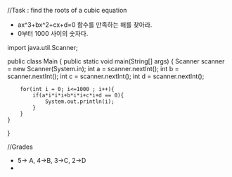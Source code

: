 //Task : find the roots of a cubic equation

- ax^3+bx^2+cx+d=0 함수를 만족하는 해를 찾아라.
- 0부터 1000 사이의 숫자다.


import java.util.Scanner;

public class Main {
    public static void main(String[] args) {
        Scanner scanner = new Scanner(System.in);
        int a = scanner.nextInt();
        int b = scanner.nextInt();
        int c = scanner.nextInt();
        int d = scanner.nextInt();

        
        for(int i = 0; i<=1000 ; i++){
            if(a*i*i*i+b*i*i+c*i+d == 0){
                System.out.println(i);
            }
        }
    }
}


//Grades
- 5-> A, 4->B, 3->C, 2->D
- 